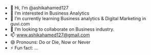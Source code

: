 - 👋 Hi, I’m @ashikahamed127
- 👀 I’m interested in Business Analytics
- 🌱 I’m currently learning Business analytics & Digital Marketing in guvi.com
- 💞️ I’m looking to collaborate on Business industry.
- 📫 www.ashikahamed127@gmail.com
- 😄 Pronouns: Do or Die, Now or Never
- ⚡ Fun fact: ...

<!---
ashikahamed127/ashikahamed127 is a ✨ special ✨ repository because its `README.md` (this file) appears on your GitHub profile.
You can click the Preview link to take a look at your changes.
--->
